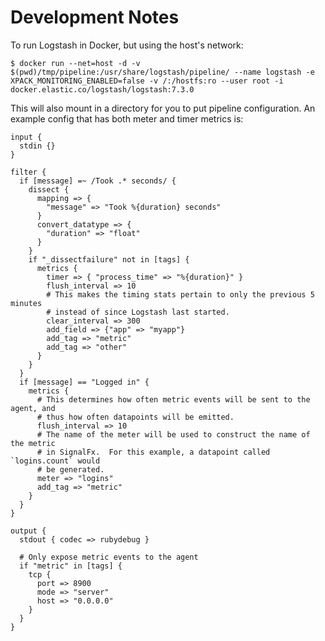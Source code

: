 # Development Notes

To run Logstash in Docker, but using the host's network:

`$ docker run --net=host -d -v $(pwd)/tmp/pipeline:/usr/share/logstash/pipeline/ --name logstash -e XPACK_MONITORING_ENABLED=false -v /:/hostfs:ro --user root -i docker.elastic.co/logstash/logstash:7.3.0`

This will also mount in a directory for you to put pipeline configuration.  An
example config that has both meter and timer metrics is:

```
input {
  stdin {}
}

filter {
  if [message] =~ /Took .* seconds/ {
	dissect {
	  mapping => {
		"message" => "Took %{duration} seconds"
	  }
	  convert_datatype => {
		"duration" => "float"
	  }
	}
    if "_dissectfailure" not in [tags] {
	  metrics {
	    timer => { "process_time" => "%{duration}" }
	    flush_interval => 10
		# This makes the timing stats pertain to only the previous 5 minutes
		# instead of since Logstash last started.
	    clear_interval => 300
	    add_field => {"app" => "myapp"}
	    add_tag => "metric"
	    add_tag => "other"
	  }
	}
  }
  if [message] == "Logged in" {
    metrics {
      # This determines how often metric events will be sent to the agent, and
	  # thus how often datapoints will be emitted.
      flush_interval => 10
      # The name of the meter will be used to construct the name of the metric
	  # in SignalFx.  For this example, a datapoint called `logins.count` would
	  # be generated.
      meter => "logins"
      add_tag => "metric"
    }
  }
}

output {
  stdout { codec => rubydebug }

  # Only expose metric events to the agent
  if "metric" in [tags] {
    tcp {
      port => 8900
      mode => "server"
      host => "0.0.0.0"
    }
  }
}
```
